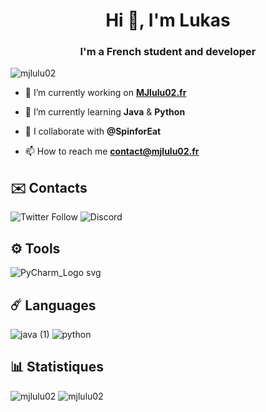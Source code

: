 <h1 align="center">Hi 👋, I'm Lukas</h1>
<h3 align="center">I'm a French student and developer</h3>

<p align="left"> <img src="https://komarev.com/ghpvc/?username=mjlulu02&label=Profile%20views&color=0e75b6&style=flat" alt="mjlulu02" /> </p>

- 🔭 I’m currently working on <a target="blank" href="https://mjlulu02.fr">**MJlulu02.fr**</a>

- 🌱 I’m currently learning **Java** & **Python**

- 👯 I collaborate with **@SpinforEat**

- 📫 How to reach me **contact@mjlulu02.fr**

## ✉️ Contacts
<p align="left">
<img alt="Twitter Follow" src="https://img.shields.io/twitter/follow/MJlulu02?color=%231DA1F2&logo=twitter&style=for-the-badge">  <img alt="Discord" src="https://img.shields.io/badge/DISCORD-MJlulu02%236385-%237289DA?style=for-the-badge&logo=discord">
  
## ⚙️ Tools

![PyCharm_Logo svg](https://user-images.githubusercontent.com/49725253/89103933-dc153300-d415-11ea-8edd-77f114799102.png)

## ☄️ Languages
![java (1)](https://user-images.githubusercontent.com/49725253/89103931-db7c9c80-d415-11ea-9446-4f50238165f0.png) ![python](https://user-images.githubusercontent.com/49725253/89103934-dc153300-d415-11ea-8ea5-3251ebb0f96c.png)
## 📊 Statistiques
<p><img src="https://github-readme-stats.vercel.app/api?username=mjlulu02&show_icons=true&locale=en" alt="mjlulu02" />&nbsp;<img src="https://github-readme-stats.vercel.app/api/top-langs?username=mjlulu02&show_icons=true&locale=en&layout=compact" alt="mjlulu02" /></p>
